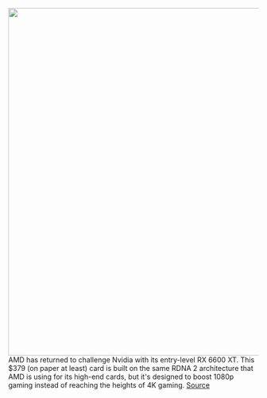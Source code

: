 <img src='https://cdn.vox-cdn.com/thumbor/N0oPriA7-uYltlVNGlB2HzaPdBA=/0x0:2040x1351/1200x675/filters:focal(907x889:1233x1215)/cdn.vox-cdn.com/uploads/chorus_image/image/69703556/twarren_210809_4700_0001.0.jpg' width='700px' /><br/>
AMD has returned to challenge Nvidia with its entry-level RX 6600 XT. This $379 (on paper at least) card is built on the same RDNA 2 architecture that AMD is using for its high-end cards, but it's designed to boost 1080p gaming instead of reaching the heights of 4K gaming.
<a href='https://www.theverge.com/22617256/amd-radeon-rx-6600-xt-review-gpu-graphics-card'> Source <a/>